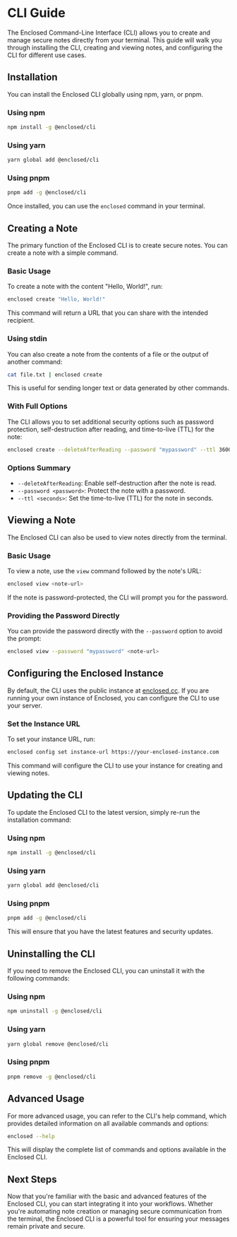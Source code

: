 # CLI Guide

The Enclosed Command-Line Interface (CLI) allows you to create and manage secure notes directly from your terminal. This guide will walk you through installing the CLI, creating and viewing notes, and configuring the CLI for different use cases.

## Installation

You can install the Enclosed CLI globally using npm, yarn, or pnpm.

### Using npm

```bash
npm install -g @enclosed/cli
```

### Using yarn

```bash
yarn global add @enclosed/cli
```

### Using pnpm

```bash
pnpm add -g @enclosed/cli
```

Once installed, you can use the `enclosed` command in your terminal.

## Creating a Note

The primary function of the Enclosed CLI is to create secure notes. You can create a note with a simple command.

### Basic Usage

To create a note with the content "Hello, World!", run:

```bash
enclosed create "Hello, World!"
```

This command will return a URL that you can share with the intended recipient.

### Using stdin

You can also create a note from the contents of a file or the output of another command:

```bash
cat file.txt | enclosed create
```

This is useful for sending longer text or data generated by other commands.

### With Full Options

The CLI allows you to set additional security options such as password protection, self-destruction after reading, and time-to-live (TTL) for the note:

```bash
enclosed create --deleteAfterReading --password "mypassword" --ttl 3600 "This is a secure message."
```
### Options Summary

- `--deleteAfterReading`: Enable self-destruction after the note is read.
- `--password <password>`: Protect the note with a password.
- `--ttl <seconds>`: Set the time-to-live (TTL) for the note in seconds.

## Viewing a Note

The Enclosed CLI can also be used to view notes directly from the terminal.

### Basic Usage

To view a note, use the `view` command followed by the note's URL:

```bash
enclosed view <note-url>
```

If the note is password-protected, the CLI will prompt you for the password.

### Providing the Password Directly

You can provide the password directly with the `--password` option to avoid the prompt:

```bash
enclosed view --password "mypassword" <note-url>
```

## Configuring the Enclosed Instance

By default, the CLI uses the public instance at [enclosed.cc](https://enclosed.cc). If you are running your own instance of Enclosed, you can configure the CLI to use your server.

### Set the Instance URL

To set your instance URL, run:

```bash
enclosed config set instance-url https://your-enclosed-instance.com
```

This command will configure the CLI to use your instance for creating and viewing notes.

## Updating the CLI

To update the Enclosed CLI to the latest version, simply re-run the installation command:

### Using npm

```bash
npm install -g @enclosed/cli
```

### Using yarn

```bash
yarn global add @enclosed/cli
```

### Using pnpm

```bash
pnpm add -g @enclosed/cli
```

This will ensure that you have the latest features and security updates.

## Uninstalling the CLI

If you need to remove the Enclosed CLI, you can uninstall it with the following commands:

### Using npm

```bash
npm uninstall -g @enclosed/cli
```

### Using yarn

```bash
yarn global remove @enclosed/cli
```

### Using pnpm

```bash
pnpm remove -g @enclosed/cli
```

## Advanced Usage

For more advanced usage, you can refer to the CLI's help command, which provides detailed information on all available commands and options:

```bash
enclosed --help
```

This will display the complete list of commands and options available in the Enclosed CLI.

## Next Steps

Now that you're familiar with the basic and advanced features of the Enclosed CLI, you can start integrating it into your workflows. Whether you're automating note creation or managing secure communication from the terminal, the Enclosed CLI is a powerful tool for ensuring your messages remain private and secure.
